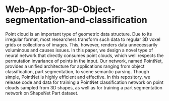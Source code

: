 # Web-App-for-3D-Object-segmentation-and-classification

Point cloud is an important type of geometric data structure. Due to its irregular format, most researchers transform such data to regular 3D voxel grids or collections of images. This, however, renders data unnecessarily voluminous and causes issues. In this paper, we design a novel type of neural network that directly consumes point clouds, which well respects the permutation invariance of points in the input. Our network, named PointNet, provides a unified architecture for applications ranging from object classification, part segmentation, to scene semantic parsing. Though simple, PointNet is highly efficient and effective.
In this repository, we release code and data for training a PointNet classification network on point clouds sampled from 3D shapes, as well as for training a part segmentation network on ShapeNet Part dataset.

